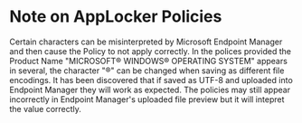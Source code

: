# Note on AppLocker Policies

Certain characters can be misinterpreted by Microsoft Endpoint Manager and then cause the Policy to not apply correctly. In the polices provided the Product Name "MICROSOFT® WINDOWS® OPERATING SYSTEM" appears in several, the character "®" can be changed when saving as different file encodings. It has been discovered that if saved as UTF-8 and uploaded into Endpoint Manager they will work as expected. The policies may still appear incorrectly in Endpoint Manager's uploaded file preview but it will intepret the value correctly.

